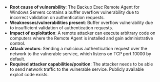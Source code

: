 - **Root cause of vulnerability**: The Backup Exec Remote Agent for Windows Servers contains a buffer overflow vulnerability due to incorrect validation on authentication requests.
- **Weaknesses/vulnerabilities present**: Buffer overflow vulnerability due to insufficient validation of authentication requests.
- **Impact of exploitation**: A remote attacker can execute arbitrary code on computers where the Remote Agent is installed and gain administrative control.
- **Attack vectors**: Sending a malicious authentication request over the network to the vulnerable service, which listens on TCP port 10000 by default.
- **Required attacker capabilities/position**: The attacker needs to be able to send network traffic to the vulnerable service. Publicly available exploit code exists.